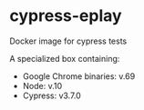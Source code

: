 # cypress-eplay
Docker image for cypress tests

A specialized box containing:

* Google Chrome binaries: v.69
* Node: v.10
* Cypress: v3.7.0
